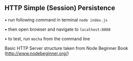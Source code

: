 ## HTTP Simple (Session) Persistence

• run following command in terminal `node index.js`

• then open browser and navigate to `localhost:8888`

• to test, run `mocha` from the command line

Basic HTTP Server structure taken from Node Beginner Book (http://www.nodebeginner.org/)
